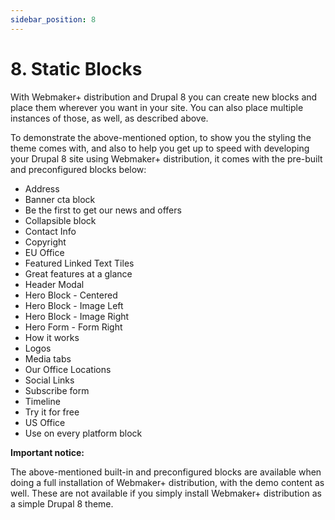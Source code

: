 ```yaml
---
sidebar_position: 8
---
```


# 8. Static Blocks

With Webmaker+ distribution and Drupal 8 you can create new blocks and place them wherever you want in your site. You can also place multiple instances of those, as well, as described above.


To demonstrate the above-mentioned option, to show you the styling the theme comes with, and also to help you get up to speed with developing your Drupal 8 site using Webmaker+ distribution, it comes with the pre-built and preconfigured blocks below:


- Address 
- Banner cta block 
- Be the first to get our news and offers 
- Collapsible block 
- Contact Info 
- Copyright 
- EU Office 
- Featured Linked Text Tiles 
- Great features at a glance 
- Header Modal 
- Hero Block - Centered 
- Hero Block - Image Left 
- Hero Block - Image Right 
- Hero Form - Form Right 
- How it works 
- Logos 
- Media tabs 
- Our Office Locations 
- Social Links 
- Subscribe form 
- Timeline 
- Try it for free 
- US Office 
- Use on every platform block

**Important notice:**

The above-mentioned built-in and preconfigured blocks are available when doing a full installation of Webmaker+ distribution, with the demo content as well. These are not available if you simply install Webmaker+ distribution as a simple Drupal 8 theme.


